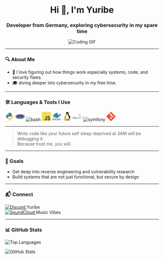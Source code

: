 <h1 align="center">Hi 👋, I'm Yuribe</h1>
<h3 align="center">Developer from Germany, exploring cybersecurity in my spare time</h3>

<p align="center">
  <img src="https://media0.giphy.com/media/v1.Y2lkPTc5MGI3NjExaThrdDVuM2M4aGozZDMxNDU5dmNiNmE2dTM3bnVzb2YwN2g0dDBtMSZlcD12MV9pbnRlcm5hbF9naWZfYnlfaWQmY3Q9Zw/3fBVaRM2c79TtXbyi6/giphy.gif" width="400" height="200" alt="Coding GIF" />
</p>

---

### 🔍 About Me

- 🧠 I love figuring out how things work especially systems, code, and security flaws.  
- 🎓 diving deeper into cybersecurity in my free time.

---

### 🛠️ Languages & Tools I Use

<p align="left">
  <img src="https://raw.githubusercontent.com/devicons/devicon/master/icons/python/python-original.svg" alt="python" width="30"/>
  <img src="https://raw.githubusercontent.com/devicons/devicon/master/icons/php/php-original.svg" alt="php" width="30"/>
  <img src="https://www.vectorlogo.zone/logos/gnu_bash/gnu_bash-icon.svg" alt="bash" width="30"/>
  <img src="https://raw.githubusercontent.com/devicons/devicon/master/icons/javascript/javascript-original.svg" alt="javascript" width="30"/>
  <img src="https://raw.githubusercontent.com/devicons/devicon/master/icons/docker/docker-original-wordmark.svg" alt="docker" width="30"/>
  <img src="https://raw.githubusercontent.com/devicons/devicon/master/icons/linux/linux-original.svg" alt="linux" width="30"/>
  <img src="https://raw.githubusercontent.com/devicons/devicon/master/icons/mysql/mysql-original-wordmark.svg" alt="mysql" width="30"/>
  <img src="https://symfony.com/logos/symfony_black_03.svg" alt="symfony" width="30"/>
  <img src="https://raw.githubusercontent.com/devicons/devicon/master/icons/git/git-original.svg" alt="git" width="30"/>
</p>

---

> Write code like your future self sleep-deprived at 3AM will be debugging it.  
> Because trust me, you will.

---

### 🎯 Goals

- Get deep into reverse engineering and vulnerability research  
- Build systems that are not just functional, but secure by design

---

### 📬 Connect

<p align="left">
  <a href="https://discord.com/" target="_blank">
    <img src="https://www.vectorlogo.zone/logos/discord/discord-icon.svg" alt="Discord" width="30" />
  </a> <span> Yuribe</span>  
  <br/>
  <a href="https://soundcloud.com/yuribe/sets/hardstyle" target="_blank">
    <img src="https://www.svgrepo.com/show/135807/soundcloud.svg" alt="SoundCloud" width="30" />
  </a> <span> Music Vibes</span>
</p>

---

### 📊 GitHub Stats

<p>
  <img src="https://github-readme-stats.vercel.app/api/top-langs?username=yuriibe&show_icons=true&layout=compact" alt="Top Languages"/>
</p>
<p>
  <img src="https://github-readme-stats.vercel.app/api?username=yuriibe&show_icons=true" alt="GitHub Stats"/>
</p>
